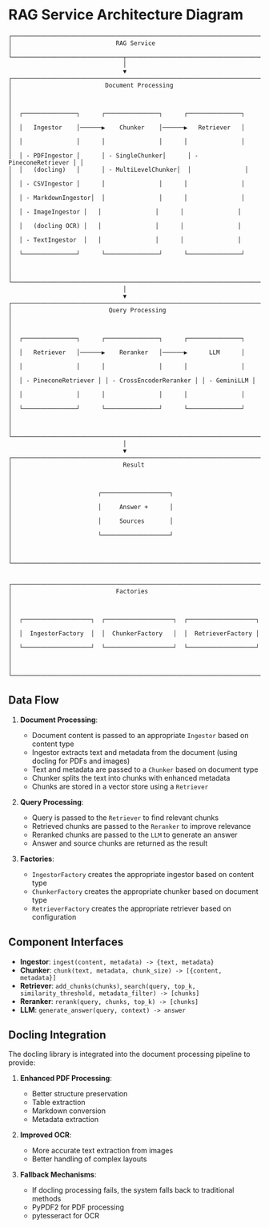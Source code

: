 # RAG Service Architecture Diagram

```
┌─────────────────────────────────────────────────────────────────────────┐
│                             RAG Service                                  │
└───────────────────────────────┬─────────────────────────────────────────┘
                                │
                                ▼
┌─────────────────────────────────────────────────────────────────────────┐
│                          Document Processing                             │
│                                                                         │
│  ┌───────────────┐      ┌───────────────┐      ┌───────────────┐        │
│  │   Ingestor    │──────▶    Chunker    │──────▶   Retriever   │        │
│  │               │      │               │      │               │        │
│  │ - PDFIngestor │      │ - SingleChunker│      │ - PineconeRetriever │ │
│  │   (docling)   │      │ - MultiLevelChunker│  │               │      │
│  │ - CSVIngestor │      │               │      │               │        │
│  │ - MarkdownIngestor│  │               │      │               │        │
│  │ - ImageIngestor │   │               │      │               │        │
│  │   (docling OCR) │   │               │      │               │        │
│  │ - TextIngestor  │   │               │      │               │        │
│  └───────────────┘      └───────────────┘      └───────────────┘        │
│                                                                         │
└─────────────────────────────────────────────────────────────────────────┘
                                │
                                ▼
┌─────────────────────────────────────────────────────────────────────────┐
│                           Query Processing                               │
│                                                                         │
│  ┌───────────────┐      ┌───────────────┐      ┌───────────────┐        │
│  │   Retriever   │──────▶    Reranker   │──────▶      LLM      │        │
│  │               │      │               │      │               │        │
│  │ - PineconeRetriever │ │ - CrossEncoderReranker │ │ - GeminiLLM │    │
│  │               │      │               │      │               │        │
│  └───────────────┘      └───────────────┘      └───────────────┘        │
│                                                                         │
└─────────────────────────────────────────────────────────────────────────┘
                                │
                                ▼
┌─────────────────────────────────────────────────────────────────────────┐
│                               Result                                     │
│                                                                         │
│                        ┌───────────────────┐                            │
│                        │     Answer +      │                            │
│                        │     Sources       │                            │
│                        └───────────────────┘                            │
│                                                                         │
└─────────────────────────────────────────────────────────────────────────┘


┌─────────────────────────────────────────────────────────────────────────┐
│                             Factories                                    │
│                                                                         │
│  ┌───────────────────┐  ┌───────────────────┐  ┌───────────────────┐    │
│  │  IngestorFactory  │  │  ChunkerFactory   │  │  RetrieverFactory │    │
│  └───────────────────┘  └───────────────────┘  └───────────────────┘    │
│                                                                         │
└─────────────────────────────────────────────────────────────────────────┘
```

## Data Flow

1. **Document Processing**:
   - Document content is passed to an appropriate `Ingestor` based on content type
   - Ingestor extracts text and metadata from the document (using docling for PDFs and images)
   - Text and metadata are passed to a `Chunker` based on document type
   - Chunker splits the text into chunks with enhanced metadata
   - Chunks are stored in a vector store using a `Retriever`

2. **Query Processing**:
   - Query is passed to the `Retriever` to find relevant chunks
   - Retrieved chunks are passed to the `Reranker` to improve relevance
   - Reranked chunks are passed to the `LLM` to generate an answer
   - Answer and source chunks are returned as the result

3. **Factories**:
   - `IngestorFactory` creates the appropriate ingestor based on content type
   - `ChunkerFactory` creates the appropriate chunker based on document type
   - `RetrieverFactory` creates the appropriate retriever based on configuration

## Component Interfaces

- **Ingestor**: `ingest(content, metadata) -> {text, metadata}`
- **Chunker**: `chunk(text, metadata, chunk_size) -> [{content, metadata}]`
- **Retriever**: `add_chunks(chunks)`, `search(query, top_k, similarity_threshold, metadata_filter) -> [chunks]`
- **Reranker**: `rerank(query, chunks, top_k) -> [chunks]`
- **LLM**: `generate_answer(query, context) -> answer`

## Docling Integration

The docling library is integrated into the document processing pipeline to provide:

1. **Enhanced PDF Processing**:
   - Better structure preservation
   - Table extraction
   - Markdown conversion
   - Metadata extraction

2. **Improved OCR**:
   - More accurate text extraction from images
   - Better handling of complex layouts

3. **Fallback Mechanisms**:
   - If docling processing fails, the system falls back to traditional methods
   - PyPDF2 for PDF processing
   - pytesseract for OCR 